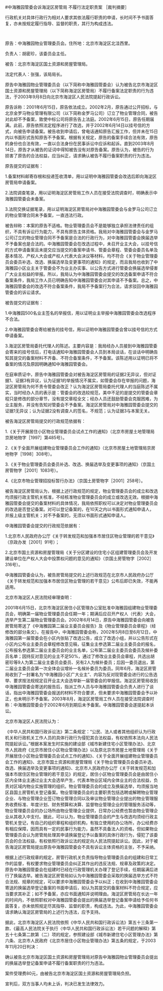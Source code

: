 #中海雅园管委会诉海淀区房管局 不履行法定职责案 
［裁判摘要］

行政机关对具体行政行为相对人要求其依法履行职责的申请，长时间不予书面答复，亦未按规定履行指导、监督的职责，其行为构成违法。

 

原告：中海雅园物业管理委员会。住所地：北京市海淀区北洼西里。

负责人：胡密珍，该委员会主任。

被告：北京市海淀区国土资源和房屋管理局。

法定代表人：张强，该局局长。

原告中海雅园物业管理委员会（以下简称中海雅园管委会）认为被告北京市海淀区国土资源和房屋管理局（以下简称海淀区房管局）不履行备案法定职责的行为违法，于2003年9月8日向北京市海淀区人民法院提起行政诉讼。

原告诉称：2001年6月15日，原告依法成立。2002年2月，原告通过公开招标，与北京金罗马物业管理有限公司（以下简称金罗马公司）订立了物业管理合同，被告对此却不予备案，致使中标公司将原告告上法庭。2002年6月15日，原告任期届满。此前，原告依照法定程序进行了改选，并于2002年6月14日以挂号信的方式，向被告申请备案。被告收到申请后，曾电话通知原告汇报工作，但并未在15日内以书面形式告知原告不予备案。根据有关规定，原告的备案手续合法有效，原告的身份也合法有效，一直以合法身份在民事诉讼中应诉和起诉。直到2003年8月14日，原告才从被告的证词中得知被告没有对原告备案。原告认为，被告的行为损害了原告的合法权益，应当纠正，请求确认被告不履行备案职责的行为违法。

原告提交的证据有：

1.备案材料邮寄存根和投递签收清单，用以证明中海雅园管委会改选后即向海淀区房管局申请备案。

2.法院调查笔录，用以证明海淀区房管局工作人员在接受法院调查时，明确表示中海雅园管委会未备案。

3.法院交换证据笔录，用以证明海淀区房管局对中海雅园管委会与金罗马公司订立的物业管理合同未予备案，一直违法行政。

被告辩称：本案的原告不适格。物业管理委员会不是能够独立承担法律责任的组织，不具有诉讼行为能力，不具有原告主体资格。我局对中海雅园管委会与金罗马公司订立的物业管理合同不予备案是合法的行政行为，对中海雅园管委会换届选举不予备案也是合法的。中海雅园管委会在改选过程中，未召开业主大会，以挂号信的方式申请备案且未提交应当提交的备案申请书、管委会章程、管委会委员名单及基本情况、产权人大会或产权人代表大会决议等材料，均不符合《关于物业管理委员会委员补选、改选、换届选举及变更事项的通知》的规定，而且我局也收到了中海雅园小区业主关于管委会不为业主办实事、以公告方式进行管委会换届选举侵害广大业主权益的举报。所以，我局认为中海雅园管委会提交的改选备案申请不符合备案条件，我局工作人员已明确告知中海雅园管委会对其申请不予备案。总之，中海雅园管委会的改选不符合备案条件，我局不予备案行为合法，请求驳回中海雅园管委会的诉讼请求。

被告提交的证据有：

1.中海雅园500名业主签名的举报信，用以证明业主举报中海雅园管委会改选程序不合法。

2.中海雅园管委会寄给被告的挂号信，用以证明中海雅园管委会曾以挂号信的方式申请备案。

3.海淀区房管局委托代理人的陈述。主要内容是：我局经办人员接到中海雅园管委会寄来的挂号信后，打电话通知中海雅园管委会人员到本局谈话，在谈话中明确告知其提交的备案材料不齐备、不符合备案条件，不予备案。该陈述用以证明已将不备案的情况及原因明确通知中海雅园管委会。

在庭审质证中，原告中海雅园管委会对被告海淀区房管局的证据2无异议，但对证据1、证据3有异议，认为证据1的举报情况不属实，如管委会存在举报的问题，海淀区房管局为何不责令管委会改正？认为海淀区房管局委托代理人的当庭陈述不属实，当时经办人员的表示是：管委会的改选较规范，美中不足的是提交的管委会章程只是修改的部分章节，没有提交章程全文；经办人员还鼓励管委会克服困难，为业主服务，并没有告知对管委会不予备案。海淀区房管局对中海雅园管委会提交的证据1无异议；认为证据2没有调查人的签名，不规范；认为证据3与本案无关。

被告海淀区房管局提交的行政规范依据有：

1.《关于开展居住小区物业管理委员会试点工作的通知》（北京市房屋土地管理局京房地物字［1997］第485号）。

2.《关于全面开展组建物业管理委员会工作的通知》（北京市房屋土地管理局京房地物字［1998］308号）。

3.《关于物业管理委员会委员补选、改选、换届选举及变更事项的通知》（京国土房管物字［2001］1083号）。

4.《北京市物业管理招投标暂行办法》（京国土房管物字［2001］258号）。

被告海淀区房管局认为，根据上述行政规范的规定，物业管理委员会的成立和改选均须报行政主管机关核准，不经核准物业管理委员会的成立或改选无效。根据中海雅园管委会提交的备案材料的具体情况，我局依照职权可以决定对物业管理委员会的改选是否登记备案。对可以登记备案的，在10天之内以书面形式通知申请人，并报上级主管机关；对不予备案的，无须以书面形式通知申请人。

中海雅园管委会提交的行政规范依据有：

1.北京市人民政府办公厅《关于转发规范和加强本市居住区物业管理的若干意见》（京政办发［2001］91号）；

2.北京市国土资源和房屋管理局《关于分区建设的住宅小区组建管理委员会及开发建设单位在产权人大会中投票权问题的意见的通知》（京国土房管物字［2002］316号）。

中海雅园管委会认为，被告房管局提交的上述行政规范在北京市人民政府办公厅《关于转发规范和加强本市居住区物业管理的若干意见》公布后即已失效，不能再适用。

北京市海淀区人民法院经审理查明：

2001年6月15日，北京市海淀区居住小区管理办公室批准中海雅园组建物业管理委员会，明确第一届物业管理委员会任期一年；期满后应召开产权人（代表）大会，选举产生第二届物业管理委员会。2002年6月14日，原告中海雅园管委会向被告房管局寄送了《中海雅园第二届业主委员会报告》及《物业管理委员会章程》（经修改的部分条文）。在报告中，中海雅园管委会称，2002年5月8日至6月12日，中海雅园第一届管委会在小区内张贴了改选公告，成立了改选小组，并以公告形式在小区内公布业主委员会章程修改意见稿，征集业主参选第二届业主委员会的报名，公布报名参选第二届业主委员会的业主名单，公布第二届业主委员会委员及候补委员名单；因持反对意见的业主不足50%，通过了修改业主委员会章程，共选出胡密珍等9人为第二届业主委员会委员、另有2人为候补委员；后因一委员退出，第二届业主委员会第一次全体会议增补一名候补委员为委员。同年6月，海淀区房管局收到了一封署名为“中海雅园小区广大业主”、内容为反对现管委会进行的公告选举、要求按法规规定召开业主大会选举新一届管委会的举报信。海淀区房管局收到中海雅园管委会寄送的报告后，指派工作人员与中海雅园管委会负责人进行了谈话，指出中海雅园管委会报送的材料不符合要求，但未要求中海雅园管委会予以补正，也未明示不予备案。2003年8月，海淀区房管局工作人员在接受法院调查时称：中海雅园管委会于2002年6月到期后未予备案。中海雅园管委会遂提起本诉讼。

北京市海淀区人民法院认为：

《中华人民共和国行政诉讼法》第二条规定：“公民、法人或者其他组织认为行政机关和行政机关工作人员的具体行政行为侵犯其合法权益，有权依照本法向人民法院提起诉讼。”根据本案发生时实施的建设部《城市新建住宅小区管理办法》、北京市人民政府《北京市居住小区物业管理办法》以及原北京市房屋土地管理局《关于开展居住小区物业管理委员会试点工作的通知》、《关于全面开展组建物业管理委员会工作的通知》、北京市国土资源和房屋管理局《关于物业管理委员会委员补选、改选、换届选举及变更事项的通知》、北京市人民政府办公厅《关于转发规范和加强本市居住区物业管理的若干意见》的规定，居住小区物业管理委员会是由居住小区内全体业主通过业主大会选举产生，代表本物业区域内全体业主的合法权益，负责对区域内物业实施管理的组织。物业管理委员会的成立及换届选举，均须报当地区县国土房管机关登记备案。物业管理委员会的主要职责包括选聘或解聘物业管理企业、与物业管理企业签订物业管理合同以及审议物业管理企业提出的物业管理服务收费标准、年度计划、财务预算和决算、监督物业管理企业的管理服务活动等，物业管理委员会的办公场所由物业管理企业提供，日常办公经费也暂由物业管理企业从其收入中支付。据此，可以认为，物业管理委员会的产生与改选均须经行政主管机关登记，有自己的组织章程和组织机构，有独立使用的办公场所，办公经费亦有相应保障，因而具有一定的民事行为能力，虽然不具备法人的资格，但如果物业管理委员会认为房管局处理其申请换届登记予以备案的具体行政行为，侵犯了该委员会的合法权益，有权依照行政诉讼法的规定向人民法院提起诉讼。因此，对于被告海淀区房管局提出原告中海雅园管委会不具有诉讼主体资格的主张，不予采纳。

根据上述行政规章的规定，房管行政机关负责指导物业管理委员会的组建和日常工作的监督，有权要求物业管理委员会纠正其作出的违反法规、规章及政策的决定。原告中海雅园管委会在组建时已经在行政管理机关办理了登记手续，任期届满后进行了换届选举。被告海淀区房管局如认为中海雅园管委会采取的换届选举方式不符合法规、规章的规定，可以要求中海雅园管委会予以纠正；在收到中海雅园管委会寄送的换届选举登记备案的书面申请后，如认为其提交的备案材料不符合规定，应当要求其补正；如不予备案，亦应书面通知并说明理由。海淀区房管局在长达一年的时间内，不依照职权对中海雅园管委会提出的换届选举登记备案申请给予任何书面答复，亦未依照规定尽其指导、监督的职责，构成违法。为此，中海雅园管委会请求确认海淀区房管局的上述行为违法，应予支持。

据此，北京市海淀区人民法院依照《中华人民共和国行政诉讼法》第五十三条第一款、《最高人民法院关于执行〈中华人民共和国行政诉讼法〉若干问题的解释》第五十七条第二款第（二）项的规定，参照建设部《城市新建住宅小区管理办法》第六条、北京市人民政府《北京市居住小区物业管理办法》第五条的规定，于2003年11月20日判决：

确认被告北京市海淀区国土资源和房屋管理局对原告中海雅园物业管理委员会提出的换届选举登记备案申请不履行备案职责的行为违法。

案件受理费80元，由被告北京市海淀区国土资源和房屋管理局负担。

宣判后，双方当事人均未上诉，判决已发生法律效力。


